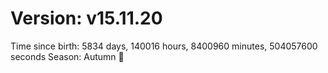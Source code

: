 # Version: v15.11.20
Time since birth: 5834 days, 140016 hours, 8400960 minutes, 504057600 seconds
Season: Autumn 🍁
